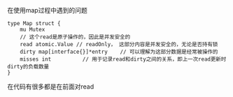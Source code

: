 在使用map过程中遇到的问题
```
type Map struct {
	mu Mutex
	// 这个read是原子操作的，因此是并发安全的
	read atomic.Value // readOnly， 这部分内容是并发安全的，无论是否持有锁
	dirty map[interface{}]*entry    // 可以理解为这部分数据是经常被操作的
	misses int			// 用于记录read和dirty之间的关系，即上一次read更新时dirty的负载数量
}

```
在代码有很多都是在前面对read
